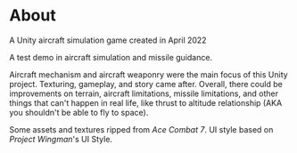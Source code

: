 # About
A Unity aircraft simulation game created in April 2022

A test demo in aircraft simulation and missile guidance.

Aircraft mechanism and aircraft weaponry were the main focus of this Unity project. Texturing, gameplay, and story came after. Overall, there could be improvements on terrain, aircraft limitations, missile limitations, and other things that can't happen in real life, like thrust to altitude relationship (AKA you shouldn't be able to fly to space).

Some assets and textures ripped from *Ace Combat 7*.
UI style based on *Project Wingman*'s UI Style.
